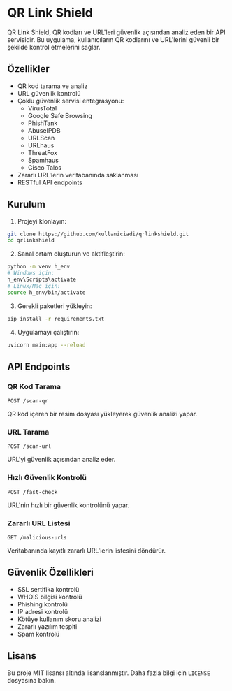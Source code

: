 # QR Link Shield

QR Link Shield, QR kodları ve URL'leri güvenlik açısından analiz eden bir API servisidir. Bu uygulama, kullanıcıların QR kodlarını ve URL'lerini güvenli bir şekilde kontrol etmelerini sağlar.

## Özellikler

- QR kod tarama ve analiz
- URL güvenlik kontrolü
- Çoklu güvenlik servisi entegrasyonu:
  - VirusTotal
  - Google Safe Browsing
  - PhishTank
  - AbuseIPDB
  - URLScan
  - URLhaus
  - ThreatFox
  - Spamhaus
  - Cisco Talos
- Zararlı URL'lerin veritabanında saklanması
- RESTful API endpoints

## Kurulum

1. Projeyi klonlayın:
```bash
git clone https://github.com/kullaniciadi/qrlinkshield.git
cd qrlinkshield
```

2. Sanal ortam oluşturun ve aktifleştirin:
```bash
python -m venv h_env
# Windows için:
h_env\Scripts\activate
# Linux/Mac için:
source h_env/bin/activate
```

3. Gerekli paketleri yükleyin:
```bash
pip install -r requirements.txt
```

4. Uygulamayı çalıştırın:
```bash
uvicorn main:app --reload
```

## API Endpoints

### QR Kod Tarama
```
POST /scan-qr
```
QR kod içeren bir resim dosyası yükleyerek güvenlik analizi yapar.

### URL Tarama
```
POST /scan-url
```
URL'yi güvenlik açısından analiz eder.

### Hızlı Güvenlik Kontrolü
```
POST /fast-check
```
URL'nin hızlı bir güvenlik kontrolünü yapar.

### Zararlı URL Listesi
```
GET /malicious-urls
```
Veritabanında kayıtlı zararlı URL'lerin listesini döndürür.

## Güvenlik Özellikleri

- SSL sertifika kontrolü
- WHOIS bilgisi kontrolü
- Phishing kontrolü
- IP adresi kontrolü
- Kötüye kullanım skoru analizi
- Zararlı yazılım tespiti
- Spam kontrolü

## Lisans

Bu proje MIT lisansı altında lisanslanmıştır. Daha fazla bilgi için `LICENSE` dosyasına bakın.
